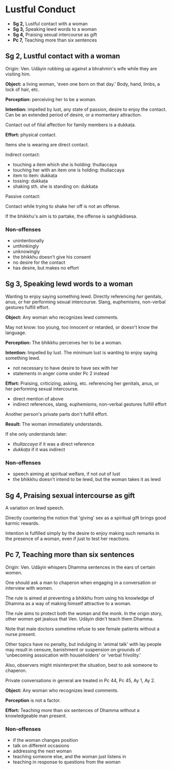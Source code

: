 # Lustful Conduct

- **Sg 2,** Lustful contact with a woman
- **Sg 3,** Speaking lewd words to a woman
- **Sg 4,** Praising sexual intercourse as gift
- **Pc 7,** Teaching more than six sentences

## Sg 2, Lustful contact with a woman

<!-- latex
\begin{multicols}{2}
-->

Origin: Ven. Udāyin rubbing up against a bhrahmin's wife while they are visiting him.

**Object:** a living woman, 'even one born on that day.' Body, hand, limbs, a lock of hair, etc.

**Perception:** perceiving her to be a woman.

**Intention:** impelled by lust, any state of passion, desire to enjoy the contact. Can be an extended period of desire, or a momentary attraction.

Contact out of filial affection for family members is a dukkaṭa.

**Effort:** physical contact.

Items she is wearing are direct contact.

Indirect contact:

-   touching a item which she is holding: thullaccaya
-   touching her with an item one is holding: thullaccaya
-   item to item: dukkaṭa
-   tossing: dukkaṭa
-   shaking sth. she is standing on: dukkaṭa

Passive contact:

Contact while trying to shake her off is not an offense.

If the bhikkhu's aim is to partake, the offense is saṅghādisesa.

### Non-offenses

-   unintentionally
-   unthinkingly
-   unknowingly
-   the bhikkhu doesn't give his consent
-   no desire for the contact
-   has desire, but makes no effort

<!-- latex
\end{multicols}
-->

## Sg 3, Speaking lewd words to a woman

<!-- latex
\begin{multicols}{2}
-->

Wanting to enjoy saying something lewd. Directly referencing *her* genitals, anus, or her performing sexual intercourse. Slang, euphemisms, non-verbal gestures fulfill effort.

**Object:** Any woman who recognizes lewd comments.

May not know: too young, too innocent or retarded, or doesn't know the language.

**Perception:** The bhikkhu perceives her to be a woman.

**Intention:** Impelled by lust. The minimum lust is wanting to enjoy saying something lewd.

-   not necessary to have desire to have sex with her
-   statements in anger come under Pc 2 instead

**Effort:** Praising, criticizing, asking, etc. referencing her genitals, anus, or her performing sexual intercourse.

-   direct mention of above
-   indirect references, slang, euphemisms, non-verbal gestures fulfill effort

Another person's private parts don't fulfill effort.

**Result:** The woman immediately understands.

If she only understands later:

-   *thullaccaya* if it was a direct reference
-   *dukkaṭa* if it was indirect

### Non-offenses

-   speech aiming at spiritual welfare, if not out of lust
-   the bhikkhu doesn't intend to be lewd, but the woman takes it as lewd

<!-- latex
\end{multicols}
-->

## Sg 4, Praising sexual intercourse as gift

A variation on lewd speech.

Directly countering the notion that 'giving' sex as a spiritual gift brings good karmic rewards.

Intention is fulfilled simply by the desire to enjoy making such remarks in the presence of a woman, even if just to test her reactions.

## Pc 7, Teaching more than six sentences

<!-- latex
\begin{multicols}{2}
-->

Origin: Ven. Udāyin whispers Dhamma sentences in the ears of certain women.

One should ask a man to chaperon when engaging in a conversation or interview with women.

The rule is aimed at preventing a bhikkhu from using his knowledge of Dhamma as a way of making himself attractive to a woman.

The rule aims to protect both the woman and the monk. In the origin story, other women get jealous that Ven. Udāyin didn't teach them Dhamma.

Note that male doctors sometime refuse to see female patients without a nurse present.

Other topics have no penalty, but indulging in 'animal talk' with lay people may result in censure, banishment or suspension on grounds of 'unbecoming assoication with householders' or 'verbal frivolity.'

Also, observers might misinterpret the situation, best to ask someone to chaperon.

Private conversations in general are treated in Pc 44, Pc 45, Ay 1, Ay 2.

<!-- latex
\columnbreak
-->

**Object:** Any woman who recognizes lewd comments.

**Perception** is not a factor.

**Effort:** Teaching more than six sentences of Dhamma without a knowledgeable man present.

### Non-offenses

-   if the woman changes position
-   talk on different occasions
-   addressing the next woman
-   teaching someone else, and the woman just listens in
-   teaching in response to questions from the woman

<!-- latex
\end{multicols}
-->
